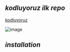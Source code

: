 
## *kodluyoruz ilk repo*
[kodluyoruz](https://kodluyoruz.org)

![image](https://user-images.githubusercontent.com/128746911/228072591-edd35c64-07aa-4e45-9f6e-4be83992c87b.png)

## *installation*

